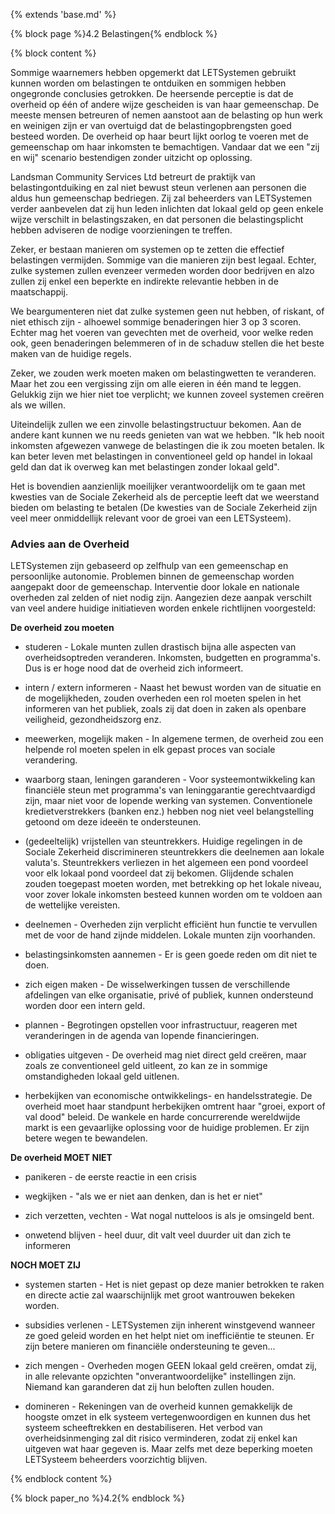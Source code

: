{% extends 'base.md' %}

{% block page %}4.2 Belastingen{% endblock %}

{% block content %}

Sommige waarnemers hebben opgemerkt dat LETSystemen gebruikt kunnen
worden om belastingen te ontduiken en sommigen hebben ongegronde 
conclusies getrokken. 
De heersende perceptie is dat de overheid op één of andere wijze gescheiden is 
van haar gemeenschap. De meeste mensen betreuren of nemen aanstoot aan de belasting 
op hun werk en weinigen zijn er van overtuigd dat de belastingopbrengsten goed 
besteed worden. De overheid op haar beurt lijkt oorlog te voeren met de gemeenschap 
om haar inkomsten te bemachtigen. Vandaar dat we een "zij en wij" scenario
bestendigen zonder uitzicht op oplossing.

Landsman Community Services Ltd betreurt de praktijk van belastingontduiking
en zal niet bewust steun verlenen aan personen die aldus hun gemeenschap bedriegen.
Zij zal beheerders van LETSystemen verder aanbevelen dat zij hun leden inlichten 
dat lokaal geld op geen enkele wijze verschilt in belastingszaken, en dat personen
die belastingsplicht hebben adviseren de nodige voorzieningen te treffen.

Zeker, er bestaan manieren om systemen op te zetten die effectief belastingen vermijden.
Sommige van die manieren zijn best legaal. Echter, zulke systemen zullen
evenzeer vermeden worden door bedrijven en alzo zullen zij enkel een beperkte
en indirekte relevantie hebben in de maatschappij.

We beargumenteren niet dat zulke systemen geen nut hebben, of riskant, of niet ethisch
zijn - alhoewel sommige benaderingen hier 3 op 3 scoren. Echter mag het voeren van 
gevechten met de overheid, voor welke reden ook, geen benaderingen belemmeren 
of in de schaduw stellen die het beste maken van de huidige regels.

Zeker, we zouden werk moeten maken om belastingwetten te veranderen. 
Maar het zou een vergissing zijn om alle eieren in één mand te leggen. 
Gelukkig zijn we hier niet toe verplicht; we kunnen zoveel systemen creëren 
als we willen.

Uiteindelijk zullen we een zinvolle belastingstructuur bekomen. Aan de 
andere kant kunnen we nu reeds genieten van wat we hebben. "Ik heb nooit inkomsten
afgewezen vanwege de belastingen die ik zou moeten betalen. Ik kan beter leven met 
belastingen in conventioneel geld op handel in lokaal geld dan dat ik overweg
kan met belastingen zonder lokaal geld".

Het is bovendien aanzienlijk moeilijker verantwoordelijk om te gaan met kwesties van
de Sociale Zekerheid als de perceptie leeft dat we weerstand bieden om belasting te
betalen (De kwesties van de Sociale Zekerheid zijn veel meer onmiddellijk relevant voor
de groei van een LETSysteem).

### Advies aan de Overheid

LETSystemen zijn gebaseerd op zelfhulp van een gemeenschap en persoonlijke
autonomie.
Problemen binnen de gemeenschap worden aangepakt door de gemeenschap. 
Interventie door lokale en nationale overheden zal zelden of niet nodig zijn.
Aangezien deze aanpak verschilt van veel andere huidige initiatieven worden
enkele richtlijnen voorgesteld:

**De overheid zou moeten**

* studeren - Lokale munten zullen drastisch bijna alle aspecten van 
overheidsoptreden veranderen. Inkomsten, budgetten en programma's. Dus
is er hoge nood dat de overheid zich informeert.

* intern / extern informeren - Naast het bewust worden van de situatie
en de mogelijkheden, zouden overheden een rol moeten spelen in het informeren
van het publiek, zoals zij dat doen in zaken als openbare veiligheid,
gezondheidszorg enz.

* meewerken, mogelijk maken - In algemene termen, de overheid zou een helpende rol
moeten spelen in elk gepast proces van sociale verandering. 

* waarborg staan, leningen garanderen - Voor systeemontwikkeling kan financiële 
steun met programma's van leninggarantie gerechtvaardigd zijn, maar niet voor 
de lopende werking van systemen. Conventionele kredietverstrekkers (banken enz.)
hebben nog niet veel belangstelling getoond om deze ideeën te ondersteunen.

* (gedeeltelijk) vrijstellen van steuntrekkers. Huidige regelingen in de 
Sociale Zekerheid discrimineren steuntrekkers die deelnemen aan lokale valuta's. 
Steuntrekkers verliezen in het algemeen een pond voordeel voor elk lokaal pond 
voordeel dat zij bekomen. Glijdende schalen zouden toegepast moeten 
worden, met betrekking op het lokale niveau, voor zover lokale inkomsten 
besteed kunnen worden om te voldoen aan de wettelijke vereisten.

* deelnemen - Overheden zijn verplicht efficiënt hun functie te vervullen met 
de voor de hand zijnde middelen. Lokale munten zijn voorhanden.

* belastingsinkomsten aannemen - Er is geen goede reden om dit niet te doen.

* zich eigen maken - De wisselwerkingen tussen de verschillende afdelingen van
elke organisatie, privé of publiek, kunnen ondersteund worden door een intern geld.

* plannen - Begrotingen opstellen voor infrastructuur, reageren met veranderingen in 
de agenda van lopende financieringen.

* obligaties uitgeven - De overheid mag niet direct geld creëren, maar zoals
ze conventioneel geld uitleent, zo kan ze in sommige omstandigheden lokaal geld uitlenen.

* herbekijken van economische ontwikkelings- en handelsstrategie. De overheid moet
haar standpunt herbekijken omtrent haar "groei, export of val dood" beleid. 
De wankele en harde concurrerende wereldwijde markt is een gevaarlijke oplossing
voor de huidige problemen. Er zijn betere wegen te bewandelen.

**De overheid MOET NIET**      

* panikeren - de eerste reactie in een crisis

* wegkijken - "als we er niet aan denken, dan is het er niet"

* zich verzetten, vechten - Wat nogal nutteloos is als je omsingeld bent.

* onwetend blijven - heel duur, dit valt veel duurder uit dan zich te informeren

**NOCH MOET ZIJ**   

* systemen starten - Het is niet gepast op deze manier betrokken te raken en directe 
actie zal waarschijnlijk met groot wantrouwen bekeken worden.

* subsidies verlenen - LETSystemen zijn inherent winstgevend wanneer ze goed geleid 
worden en het helpt niet om inefficiëntie te steunen. Er zijn betere manieren om 
financiële ondersteuning te geven...

* zich mengen - Overheden mogen GEEN lokaal geld creëren, omdat zij, in alle 
relevante opzichten "onverantwoordelijke" instellingen zijn. Niemand kan garanderen dat 
zij hun beloften zullen houden.

* domineren - Rekeningen van de overheid kunnen gemakkelijk de hoogste omzet in
elk systeem vertegenwoordigen en kunnen dus het systeem scheeftrekken en destabiliseren.
Het verbod van overheidsinmenging zal dit risico verminderen, zodat zij enkel kan 
uitgeven wat haar gegeven is. Maar zelfs met deze beperking moeten LETSysteem beheerders
voorzichtig blijven.

{% endblock content %}

{% block paper_no %}4.2{% endblock %}

